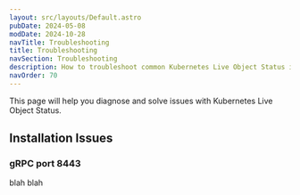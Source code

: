 ```yaml
---
layout: src/layouts/Default.astro
pubDate: 2024-05-08
modDate: 2024-10-28
navTitle: Troubleshooting
title: Troubleshooting
navSection: Troubleshooting
description: How to troubleshoot common Kubernetes Live Object Status issues
navOrder: 70
---
```


This page will help you diagnose and solve issues with Kubernetes Live Object Status.

## Installation Issues

### gRPC port 8443

blah blah
